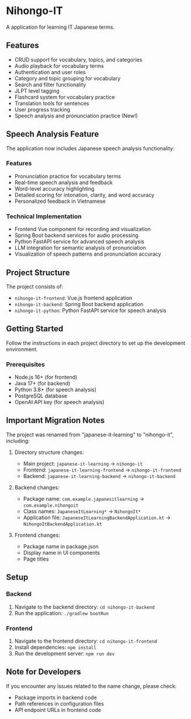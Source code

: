 # Nihongo-IT

A application for learning IT Japanese terms.

## Features

- CRUD support for vocabulary, topics, and categories
- Audio playback for vocabulary terms
- Authentication and user roles
- Category and topic grouping for vocabulary
- Search and filter functionality
- JLPT level tagging
- Flashcard system for vocabulary practice
- Translation tools for sentences
- User progress tracking 
- Speech analysis and pronunciation practice (New!)

## Speech Analysis Feature

The application now includes Japanese speech analysis functionality:

### Features
- Pronunciation practice for vocabulary terms
- Real-time speech analysis and feedback
- Word-level accuracy highlighting
- Detailed scoring for intonation, clarity, and word accuracy
- Personalized feedback in Vietnamese

### Technical Implementation
- Frontend Vue component for recording and visualization
- Spring Boot backend services for audio processing
- Python FastAPI service for advanced speech analysis
- LLM integration for semantic analysis of pronunciation
- Visualization of speech patterns and pronunciation accuracy

## Project Structure

The project consists of:

- `nihongo-it-frontend`: Vue.js frontend application
- `nihongo-it-backend`: Spring Boot backend application
- `nihongo-it-python`: Python FastAPI service for speech analysis

## Getting Started

Follow the instructions in each project directory to set up the development environment.

### Prerequisites

- Node.js 16+ (for frontend)
- Java 17+ (for backend)
- Python 3.8+ (for speech analysis)
- PostgreSQL database
- OpenAI API key (for speech analysis)

## Important Migration Notes

The project was renamed from "japanese-it-learning" to "nihongo-it", including:

1. Directory structure changes:
   - Main project: `japanese-it-learning` → `nihongo-it`
   - Frontend: `japanese-it-learning-frontend` → `nihongo-it-frontend`
   - Backend: `japanese-it-learning-backend` → `nihongo-it-backend`

2. Backend changes:
   - Package name: `com.example.japanesitlearning` → `com.example.nihongoit`
   - Class names: `JapaneseItLearning*` → `NihongoIt*`
   - Application file: `JapaneseItLearningBackendApplication.kt` → `NihongoItBackendApplication.kt`

3. Frontend changes:
   - Package name in package.json
   - Display name in UI components
   - Page titles

## Setup

### Backend
1. Navigate to the backend directory: `cd nihongo-it-backend`
2. Run the application: `./gradlew bootRun`

### Frontend
1. Navigate to the frontend directory: `cd nihongo-it-frontend`
2. Install dependencies: `npm install`
3. Run the development server: `npm run dev`

## Note for Developers

If you encounter any issues related to the name change, please check:
- Package imports in backend code
- Path references in configuration files
- API endpoint URLs in frontend code 